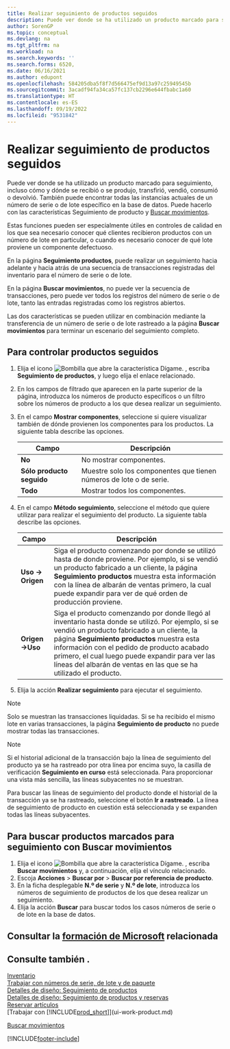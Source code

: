 ```yaml
---
title: Realizar seguimiento de productos seguidos
description: Puede ver donde se ha utilizado un producto marcado para seguimiento, incluso cómo y dónde se recibió, produjo o devolvió con las características Seguimiento de productos y Buscar movimientos.
author: SorenGP
ms.topic: conceptual
ms.devlang: na
ms.tgt_pltfrm: na
ms.workload: na
ms.search.keywords: ''
ms.search.forms: 6520,
ms.date: 06/16/2021
ms.author: edupont
ms.openlocfilehash: 584205dba5f8f7d566475ef9d13a97c25949545b
ms.sourcegitcommit: 3acadf94fa34ca57fc137cb2296e644fbabc1a60
ms.translationtype: HT
ms.contentlocale: es-ES
ms.lasthandoff: 09/19/2022
ms.locfileid: "9531842"
---
```

# <a name="trace-item-tracked-items"></a>Realizar seguimiento de productos seguidos

Puede ver donde se ha utilizado un producto marcado para seguimiento, incluso cómo y dónde se recibió o se produjo, transfirió, vendió, consumió o devolvió. También puede encontrar todas las instancias actuales de un número de serie o de lote específico en la base de datos. Puede hacerlo con las características Seguimiento de producto y [Buscar movimientos](ui-find-entries.md).  

Estas funciones pueden ser especialmente útiles en controles de calidad en los que sea necesario conocer qué clientes recibieron productos con un número de lote en particular, o cuando es necesario conocer de qué lote proviene un componente defectuoso.  

 En la página **Seguimiento productos**, puede realizar un seguimiento hacia adelante y hacia atrás de una secuencia de transacciones registradas del inventario para el número de serie o de lote.  

 En la página **Buscar movimientos**, no puede ver la secuencia de transacciones, pero puede ver todos los registros del número de serie o de lote, tanto las entradas registradas como los registros abiertos.  

 Las dos características se pueden utilizar en combinación mediante la transferencia de un número de serie o de lote rastreado a la página **Buscar movimientos** para terminar un escenario del seguimiento completo. <!-- For more information, see [Walkthrough: Tracing Serial-Lot Numbers](walkthrough-tracing-serial-lot-numbers.md).   -->

## <a name="to-trace-item-tracked-items"></a>Para controlar productos seguidos  

1.  Elija el icono ![Bombilla que abre la característica Dígame.](media/ui-search/search_small.png "Dígame qué desea hacer") , escriba **Seguimiento de productos**, y luego elija el enlace relacionado.  
2.  En los campos de filtrado que aparecen en la parte superior de la página, introduzca los números de producto específicos o un filtro sobre los números de producto a los que desea realizar un seguimiento.  
3.  En el campo **Mostrar componentes**, seleccione si quiere visualizar también de dónde provienen los componentes para los productos. La siguiente tabla describe las opciones.  

    |Campo|Descripción|  
    |----------------------------------|---------------------------------------|  
    |**No**|No mostrar componentes.|  
    |**Sólo producto seguido**|Muestre solo los componentes que tienen números de lote o de serie.|  
    |**Todo**|Mostrar todos los componentes.|  

4.  En el campo **Método seguimiento**, seleccione el método que quiere utilizar para realizar el seguimiento del producto. La siguiente tabla describe las opciones.  

    |Campo|Descripción|  
    |----------------------------------|---------------------------------------|  
    |**Uso -> Origen**|Siga el producto comenzando por donde se utilizó hasta de donde proviene. Por ejemplo, si se vendió un producto fabricado a un cliente, la página **Seguimiento productos** muestra esta información con la línea de albarán de ventas primero, la cual puede expandir para ver de qué orden de producción proviene.|  
    |**Origen->Uso**|Siga el producto comenzando por donde llegó al inventario hasta donde se utilizó. Por ejemplo, si se vendió un producto fabricado a un cliente, la página **Seguimiento productos** muestra esta información con el pedido de producto acabado primero, el cual luego puede expandir para ver las líneas del albarán de ventas en las que se ha utilizado el producto.|  

5.  Elija la acción **Realizar seguimiento** para ejecutar el seguimiento.  

> [!NOTE]  
>  Solo se muestran las transacciones liquidadas. Si se ha recibido el mismo lote en varias transacciones, la página **Seguimiento de producto** no puede mostrar todas las transacciones.   

> [!NOTE]  
>  Si el historial adicional de la transacción bajo la línea de seguimiento del producto ya se ha rastreado por otra línea por encima suyo, la casilla de verificación **Seguimiento en curso** está seleccionada. Para proporcionar una vista más sencilla, las líneas subyacentes no se muestran.  
>   
>  Para buscar las líneas de seguimiento del producto donde el historial de la transacción ya se ha rastreado, seleccione el botón **Ir a rastreado**. La línea de seguimiento de producto en cuestión está seleccionada y se expanden todas las líneas subyacentes.  

## <a name="to-find-item-tracked-items-with-find-entries"></a>Para buscar productos marcados para seguimiento con Buscar movimientos  

1. Elija el icono ![Bombilla que abre la característica Dígame.](media/ui-search/search_small.png "Dígame qué desea hacer") , escriba **Buscar movimientos** y, a continuación, elija el vínculo relacionado.  
2. Escoja **Acciones** > **Buscar por** > **Buscar por referencia de producto**.
3. En la ficha desplegable **N.º de serie** y **N.º de lote**, introduzca los números de seguimiento de productos de los que desea realizar un seguimiento.  
4. Elija la acción **Buscar** para buscar todos los casos números de serie o de lote en la base de datos.  

## <a name="see-related-microsoft-training"></a>Consultar la [formación de Microsoft](/training/modules/prepare-item-tracking/) relacionada

## <a name="see-also"></a>Consulte también .

[Inventario](inventory-manage-inventory.md)  
[Trabajar con números de serie, de lote y de paquete](inventory-how-work-item-tracking.md)  
[Detalles de diseño: Seguimiento de productos](design-details-item-tracking.md)  
[Detalles de diseño: Seguimiento de productos y reservas](design-details-item-tracking-and-reservations.md)  
[Reservar artículos](inventory-how-to-reserve-items.md)  
[Trabajar con [!INCLUDE[prod_short](includes/prod_short.md)]](ui-work-product.md)  
<!-- [Walkthrough: Tracing Serial-Lot Numbers](walkthrough-tracing-serial-lot-numbers.md)   -->
[Buscar movimientos](ui-find-entries.md)  


[!INCLUDE[footer-include](includes/footer-banner.md)]
